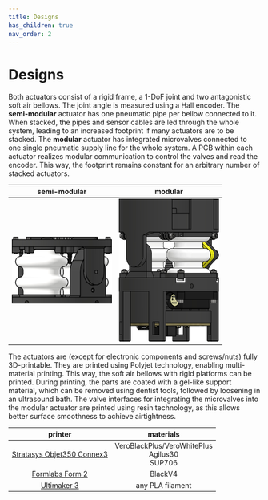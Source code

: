 ```yaml
---
title: Designs
has_children: true
nav_order: 2
---
```


# Designs
Both actuators consist of a rigid frame, a 1-DoF joint and two antagonistic soft air bellows. The joint angle is measured using a Hall encoder. The **semi-modular** actuator has one pneumatic pipe per bellow connected to it. When stacked, the pipes and sensor cables are led through the whole system, leading to an increased footprint if many actuators are to be stacked. The **modular** actuator has integrated microvalves connected to one single pneumatic supply line for the whole system. A PCB within each actuator realizes modular communication to control the valves and read the encoder. This way, the footprint remains constant for an arbitrary number of stacked actuators.

|semi-modular|modular|
| :----: | :----: |
|[<img src="images/../../images/semi_modular_sponge_module.png" width=200>](https://tlhabich.github.io/sponge/designs/semi_modular/main.html) | [<img src="images/../../images/modular_sponge_module.png" width=200>](https://tlhabich.github.io/sponge/designs/modular/main.html)|

The actuators are (except for electronic components and screws/nuts) fully 3D-printable. They are printed using Polyjet technology, enabling multi-material printing. This way, the soft air bellows with rigid platforms can be printed. During printing, the parts are coated with a gel-like support material, which can be removed using dentist tools, followed by loosening in an ultrasound bath. The valve interfaces for integrating the microvalves into the modular actuator are printed using resin technology, as this allows better surface smoothness to achieve airtightness.

| printer| materials |
| :----: | :----: |
[Stratasys Objet350 Connex3](https://www.stratasys.com/en/) | VeroBlackPlus/VeroWhitePlus <br >Agilus30 <br> SUP706|
 [Formlabs Form 2](https://formlabs.com/3d-printers/form-2/) | BlackV4|
| [Ultimaker 3](https://www.ultimaker-3.de/) | any PLA filament|
